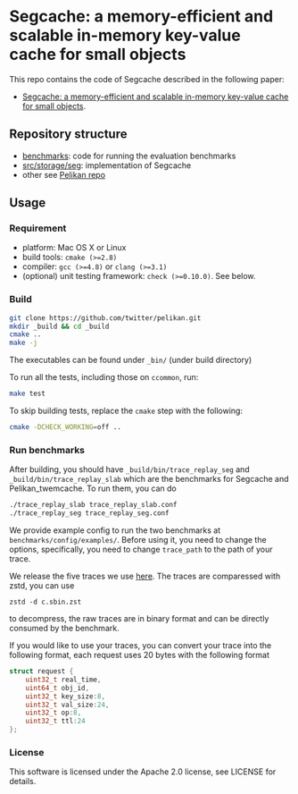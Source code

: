# Segcache: a memory-efficient and scalable in-memory key-value cache for small objects 

This repo contains the code of Segcache described in the following paper:
* [Segcache: a memory-efficient and scalable in-memory key-value cache for small objects](https://www.usenix.org/conference/nsdi21/presentation/yang-juncheng). 

## Repository structure 
* [benchmarks](benchmark): code for running the evaluation benchmarks 
* [src/storage/seg](src/storage/seg): implementation of Segcache 
* other see [Pelikan repo](http://www.github.com/twitter/pelikan/)

## Usage 
### Requirement
- platform: Mac OS X or Linux
- build tools: `cmake (>=2.8)`
- compiler: `gcc (>=4.8)` or `clang (>=3.1)`
- (optional) unit testing framework: `check (>=0.10.0)`. See below.

### Build
```sh
git clone https://github.com/twitter/pelikan.git
mkdir _build && cd _build
cmake ..
make -j
```
The executables can be found under ``_bin/`` (under build directory)

To run all the tests, including those on `ccommon`, run:
```sh
make test
```

To skip building tests, replace the `cmake` step with the following:
```sh
cmake -DCHECK_WORKING=off ..
```



### Run benchmarks 
After building, you should have `_build/bin/trace_replay_seg` and `_build/bin/trace_replay_slab` which are the benchmarks for Segcache and Pelikan_twemcache. 
To run them, you can do 
```sh
./trace_replay_slab trace_replay_slab.conf
./trace_replay_seg trace_replay_seg.conf
```

We provide example config to run the two benchmarks at `benchmarks/config/examples/`. Before using it, you need to change the options, specifically, you need to change `trace_path` to the path of your trace. 

We release the five traces we use [here](https://ftp.pdl.cmu.edu/pub/datasets/twemcacheWorkload/nsdi21_binary/). 
The traces are comparessed with zstd, you can use 
```
zstd -d c.sbin.zst
```
to decompress, the raw traces are in binary format and can be directly consumed by the benchmark. 


If you would like to use your traces, you can convert your trace into the following format, each request uses 20 bytes with the following format  
```c
struct request {
    uint32_t real_time, 
    uint64_t obj_id, 
    uint32_t key_size:8, 
    uint32_t val_size:24,
    uint32_t op:8,
    uint32_t ttl:24
}; 
```


### License 
This software is licensed under the Apache 2.0 license, see LICENSE for details.



